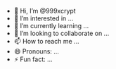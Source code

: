 - 👋 Hi, I’m @999xcrypt
- 👀 I’m interested in ...
- 🌱 I’m currently learning ...
- 💞️ I’m looking to collaborate on ...
- 📫 How to reach me ...
- 😄 Pronouns: ...
- ⚡ Fun fact: ...

<!---
999xcrypt/999xcrypt is a ✨ special ✨ repository because its `README.md` (this file) appears on your GitHub profile.
You can click the Preview link to take a look at your changes.
--->
